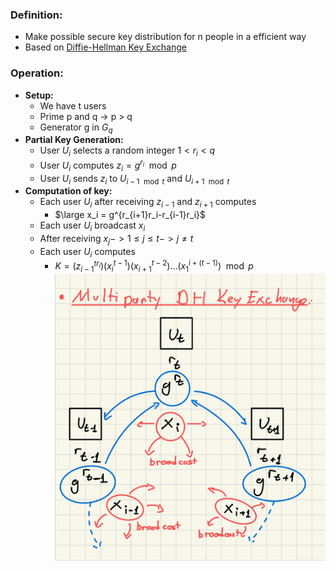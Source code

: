 ### Definition:
- Make possible secure key distribution for n people in a efficient way
- Based on [Diffie-Hellman Key Exchange](401/CS411/Diffie-Hellman%20Key%20Exchange.md)
### Operation:
- **Setup:**
	- We have t users
	- Prime p and q -> p > q
	- Generator g in $G_q$
- **Partial Key Generation:**
	- User $U_i$ selects a random integer $1 < r_i < q$
	- User $U_i$ computes $z_i = g^{r_i} \mod p$
	- User $U_i$ sends $z_i$ to $U_{i-1 \mod t} \text{ and } U_{i+1 \mod t}$
- **Computation of key:**
	- Each user $U_i$ after receiving $z_{i-1} \text{ and } z_{i+1}$ computes
		- $\large x_i = g^{r_{i+1}r_i-r_{i-1}r_i}$
	-  Each user $U_i$ broadcast $x_i$
	- After receiving $x_j -> 1 \leq j \leq t -> j \neq t$
	-  Each user $U_i$ computes
		- $K = (z_{i-1}^{tr_i})(x_{i}^{t-1})(x_{i+1}^{t-2})\dots(x_{1}^{i+(t-1)})\mod p$
![](Attachments/MultipartyDHKey%20Exchange.png)